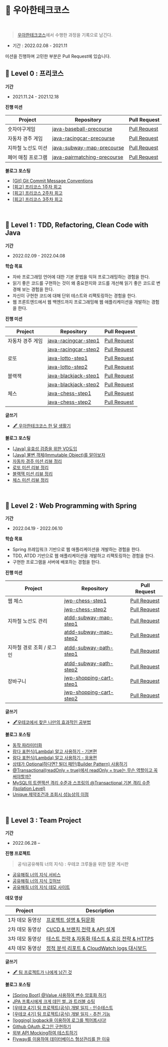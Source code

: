 # 🚀 우아한테크코스 

<br>

> [우아한테크코스](https://woowacourse.github.io/)에서 수행한 과정을 기록으로 남긴다.
- 기간 : 2022.02.08 - 2021.11

미션을 진행하며 고민한 부분은 Pull Request에 있습니다.
<br>

## 🌱 Level 0 : 프리코스

__기간__
- 2021.11.24 - 2021.12.18

__진행 미션__

|Project|Repository|Pull Request|
|-|---|---|
|숫자야구게임|[java-baseball-precourse](https://github.com/jurlring/java-baseball-precourse/tree/juri)|[Pull Request](https://github.com/woowacourse/java-baseball-precourse/pull/498)|
|자동차 경주 게임|[java-racingcar-precourse](https://github.com/jurlring/java-racingcar-precourse/tree/juri)|[Pull Request](https://github.com/woowacourse/java-racingcar-precourse/pull/461)|
|지하철 노선도 미션|[java-subway-map-precourse](https://github.com/jurlring/java-subway-map-precourse/tree/juri)|[Pull Request](https://github.com/woowacourse/java-subway-map-precourse/pull/82)|
|페어 매칭 프로그램|[java-pairmatching-precourse](https://github.com/jurlring/java-pairmatching-precourse/tree/juri) | [Pull Request](https://github.com/woowacourse/java-pairmatching-precourse/pull/53) |

__블로그 포스팅__
- [[Git] Git Commit Message Conventions](https://velog.io/@jurlring/Git-Commit-Message-Conventions)
- [[회고] 프리코스 1주차 회고](https://velog.io/@jurlring/%EC%9A%B0%ED%85%8C%EC%BD%94-%ED%94%84%EB%A6%AC%EC%BD%94%EC%8A%A4-1%EC%A3%BC%EC%B0%A8-%ED%9A%8C%EA%B3%A0)
- [[회고] 프리코스 2주차 회고](https://velog.io/@jurlring/%EC%9A%B0%ED%85%8C%EC%BD%94-%ED%94%84%EB%A6%AC%EC%BD%94%EC%8A%A4-2%EC%A3%BC%EC%B0%A8-%ED%9A%8C%EA%B3%A0)
- [[회고] 프리코스 3주차 회고](https://velog.io/@jurlring/%EC%9A%B0%ED%85%8C%EC%BD%94-%ED%94%84%EB%A6%AC%EC%BD%94%EC%8A%A4-3%EC%A3%BC%EC%B0%A8-%ED%9A%8C%EA%B3%A0)

<br>

## 🥚 Level 1 : TDD, Refactoring, Clean Code with Java

__기간__
- 2022.02.09 - 2022.04.08

__학습 목표__
- 자바 프로그래밍 언어에 대한 기본 문법을 익혀 프로그래밍하는 경험을 한다.
- 읽기 좋은 코드를 구현하는 것이 왜 중요한지와 코드를 개선해 읽기 좋은 코드로 변경해 보는 경험을 한다.
- 자신이 구현한 코드에 대해 단위 테스트와 리팩토링하는 경험을 한다.
- 웹 프론트엔드에서 웹 백엔드까지 프로그래밍해 웹 애플리케이션을 개발하는 경험을 한다.

__진행 미션__

|Project|Repository|Pull Request|
|-|---|---|
|자동차 경주 게임|[java-racingcar-step1](https://github.com/jurlring/java-racingcar/tree/jurlring)|[Pull Request](https://github.com/woowacourse/java-racingcar/pull/286)|
||[java-racingcar-step2](https://github.com/jurlring/java-racingcar/tree/step2)|[Pull Request](https://github.com/woowacourse/java-racingcar/pull/397)|
|로또|[java-lotto-step1](https://github.com/jurlring/java-lotto/tree/step1)|[Pull Request](https://github.com/woowacourse/java-lotto/pull/400)|
||[java-lotto-step2](https://github.com/jurlring/java-lotto/tree/step2)|[Pull Request](https://github.com/woowacourse/java-lotto/pull/421)|
|블랙잭|[java-blackjack-step1](https://github.com/jurlring/java-blackjack/tree/step1)|[Pull Request](https://github.com/woowacourse/java-blackjack/pull/248)|
||[java-blackjack-step2](https://github.com/jurlring/java-blackjack/tree/step2)|[Pull Request](https://github.com/woowacourse/java-blackjack/pull/336)|
|체스|[java-chess-step1](https://github.com/jurlring/java-chess/tree/step1)|[Pull Request](https://github.com/woowacourse/java-chess/pull/323)|
||[java-chess-step2](https://github.com/jurlring/java-chess/tree/step2)|[Pull Request](https://github.com/woowacourse/java-chess/pull/422)|

__글쓰기__
- [🖋 우아한테크코스 한 달 생활기](https://github.com/woowacourse/woowa-writing-4/blob/jurlring/Level-1.md)

__블로그 포스팅__
- [[Java] 유효성 검증을 위한 VO도입](https://velog.io/@jurlring/%EC%9C%A0%ED%9A%A8%EC%84%B1-%EA%B2%80%EC%A6%9D%EC%9D%84-%EC%9C%84%ED%95%9C-VO%EB%8F%84%EC%9E%85)
- [[Java] 불변 객체(Immutable Object)를 알아보자](https://velog.io/@jurlring/final%EB%A7%8C-%EB%B6%99%EC%9D%B4%EB%A9%B4-%EB%B6%88%EB%B3%80-%EA%B0%9D%EC%B2%B4-%EC%95%84%EB%8B%88%EC%95%BC-%EB%B6%88%EB%B3%80-%EA%B0%9D%EC%B2%B4Immutable-Object%EB%A5%BC-%EC%95%8C%EC%95%84%EB%B3%B4%EC%9E%90)
- [자동차 경주 미션 리뷰 정리](https://velog.io/@jurlring/TIL-02-21-%EC%9E%90%EB%8F%99%EC%B0%A8-%EA%B2%BD%EC%A3%BC-%EB%AF%B8%EC%85%98-%EB%A6%AC%EB%B7%B0-%EC%A0%95%EB%A6%AC)
- [로또 미션 리뷰 정리](https://velog.io/@jurlring/%EC%9A%B0%ED%85%8C%EC%BD%94-%EC%83%9D%EC%A1%B4%EA%B8%B0-%EB%A1%9C%EB%98%90-%EB%AF%B8%EC%85%98-%EB%A6%AC%EB%B7%B0-%EC%A0%95%EB%A6%AC)
- [블랙잭 미션 리뷰 정리](https://velog.io/@jurlring/%EB%B8%94%EB%9E%99%EC%9E%AD-%EB%AF%B8%EC%85%98-%EB%A6%AC%EB%B7%B0-%EC%A0%95%EB%A6%AC)
- [체스 미션 리뷰 정리](https://velog.io/@jurlring/%EC%B2%B4%EC%8A%A4-%EB%AF%B8%EC%85%98-%EB%A6%AC%EB%B7%B0-%EC%A0%95%EB%A6%AC)

<br>

## 🐣 Level 2 : Web Programming with Spring

__기간__
- 2022.04.19 - 2022.06.10

__학습 목표__
- Spring 프레임워크 기반으로 웹 애플리케이션을 개발하는 경험을 한다.
- TDD, ATDD 기반으로 웹 애플리케이션을 개발하고 리팩토링하는 경험을 한다.
- 구현한 프로그램을 서버에 배포하는 경험을 한다.

__진행 미션__

|Project|Repository|Pull Request|
|-|---|---|
|웹 체스|[jwp-chess-step1](https://github.com/jurlring/jwp-chess/tree/step1)|[Pull Request](https://github.com/woowacourse/jwp-chess/pull/350)|
||[jwp-chess-step2](https://github.com/jurlring/jwp-chess/tree/step2)|[Pull Request](https://github.com/woowacourse/jwp-chess/pull/442)|
|지하철 노선도 관리|[atdd-subway-map-step1](https://github.com/jurlring/atdd-subway-map/tree/step1)|[Pull Request](https://github.com/woowacourse/atdd-subway-map/pull/223)|
||[atdd-subway-map-step2](https://github.com/jurlring/atdd-subway-map/tree/step2)|[Pull Request](https://github.com/woowacourse/atdd-subway-map/pull/292)|
|지하철 경로 조회 / 로그인|[atdd-subway-path-step1](https://github.com/jurlring/atdd-subway-path/tree/step1)|[Pull Request](https://github.com/woowacourse/atdd-subway-path/pull/198)|
||[atdd-subway-path-step2](https://github.com/jurlring/atdd-subway-path/tree/step2)|[Pull Request](https://github.com/woowacourse/atdd-subway-path/pull/321)|
|장바구니|[jwp-shopping-cart-step1](https://github.com/jurlring/jwp-shopping-cart/tree/step1)|[Pull Request](https://github.com/woowacourse/jwp-shopping-cart/pull/71)|
||[jwp-shopping-cart-step2](https://github.com/jurlring/jwp-shopping-cart/tree/step3)|[Pull Request](https://github.com/woowacourse/jwp-shopping-cart/pull/163)|

__글쓰기__
- [🖋우테코에서 찾은 나만의 효과적인 공부법](https://github.com/woowacourse/woowa-writing-4/blob/jurlring/level-2.md)

__블로그 포스팅__
- [동작 파라미터화](https://velog.io/@jurlring/%EB%8F%99%EC%9E%91-%ED%8C%8C%EB%9D%BC%EB%AF%B8%ED%84%B0-%ED%99%94)
- [람다 표현식(Lambda) 알고 사용하기 - 기본편](https://velog.io/@jurlring/%EB%9E%8C%EB%8B%A4Ramda-%EC%95%8C%EA%B3%A0-%EC%82%AC%EC%9A%A9%ED%95%98%EA%B8%B0-%EA%B8%B0%EB%B3%B8%ED%8E%B8)
- [람다 표현식(Lambda) 알고 사용하기 - 응용편](https://velog.io/@jurlring/%EB%9E%8C%EB%8B%A4-%ED%91%9C%ED%98%84%EC%8B%9DLambda-%EC%95%8C%EA%B3%A0-%EC%82%AC%EC%9A%A9%ED%95%98%EA%B8%B0-%EC%9D%91%EC%9A%A9%ED%8E%B8)
- [상태가 Optional하다면? 빌더 패턴(Builder Pattern) 사용하기](https://velog.io/@jurlring/%EC%83%81%ED%83%9C%EA%B0%80-Optional%ED%95%98%EB%8B%A4%EB%A9%B4-%EB%B9%8C%EB%8D%94-%ED%8C%A8%ED%84%B4Builder-Pattern-%EC%82%AC%EC%9A%A9%ED%95%98%EA%B8%B0)
- [@Transactional(readOnly = true)에서 readOnly = true는 무슨 역할이고 꼭 써야할까?](https://velog.io/@jurlring/TransactionalreadOnly-true%EC%97%90%EC%84%9C-readOnly-true%EB%8A%94-%EB%AC%B4%EC%8A%A8-%EC%97%AD%ED%95%A0%EC%9D%B4%EA%B3%A0-%EA%BC%AD-%EC%8D%A8%EC%95%BC%ED%95%A0%EA%B9%8C)
- [MySQL의 트랜잭션 격리 수준과 스프링의 @Transactional 기본 격리 수준(Isolation Level)](https://velog.io/@jurlring/MySQL%EC%9D%98-%ED%8A%B8%EB%9E%9C%EC%9E%AD%EC%85%98-%EA%B2%A9%EB%A6%AC-%EC%88%98%EC%A4%80%EA%B3%BC-%EC%8A%A4%ED%94%84%EB%A7%81%EC%9D%98-Transactional-%EA%B8%B0%EB%B3%B8-%EA%B2%A9%EB%A6%AC-%EC%88%98%EC%A4%80)
- [Unique 제약조건과 조회시 성능상의 이점](https://velog.io/@jurlring/Unique-%EC%A0%9C%EC%95%BD%EC%A1%B0%EA%B1%B4%EA%B3%BC-%EC%A1%B0%ED%9A%8C%EC%8B%9C-%EC%84%B1%EB%8A%A5%EC%83%81%EC%9D%98-%EC%9D%B4%EC%A0%90)

<br>

## 🐥 Level 3 : Team Project

__기간__
- 2022.06.28 – 

__진행 프로젝트__

> 공식(공유해줘 너의 지식) : 우테코 크루들을 위한 질문 게시판
- [공유해줘 너의 지식 서비스](https://gongseek.site/)
- [공유해줘 너의 지식 깃허브](https://github.com/woowacourse-teams/2022-gong-seek)
- [공유해줘 너의 지식 데모 사이트](https://sites.google.com/woowahan.com/woowacourse-demo-4th/프로젝트/공식)

__데모 영상__

|Project|Description|
|-|---|
|1차 데모 동영상|[프로젝트 설명 & 팀문화](https://www.youtube.com/watch?v=REILvP6YXy4)|
|2차 데모 동영상|[CI/CD & 브랜치 전략 & API 설계](https://www.youtube.com/watch?v=6fya54RMtzA)|
|3차 데모 동영상|[테스트 전략 & 자동화 테스트 & 로깅 전략 & HTTPS](https://www.youtube.com/watch?v=ZA48GkZuEYY)|
|4차 데모 동영상|[정적 분석 리포트 & CloudWatch logs 대시보드](https://www.youtube.com/watch?v=QtfPt4WTAKk)|

__글쓰기__
- [🖋 팀 프로젝트가 나에게 남긴 것](https://github.com/woowacourse/woowa-writing-4/blob/jurlring/Level-3.md)

__블로그 포스팅__
- [[Spring Boot] @Value 사용하여 변수 암호화 하기](https://velog.io/@jurlring/Spring-Boot-Value-%EC%82%AC%EC%9A%A9%ED%95%98%EC%97%AC-%EB%B3%80%EC%88%98-%EC%95%94%ED%98%B8%ED%99%94-%ED%95%98%EA%B8%B0)
- [JPA 프록시에게 크게 데인 썰..과 트러블 슈팅](https://velog.io/@jurlring/JPA-%ED%94%84%EB%A1%9D%EC%8B%9C%EC%97%90%EA%B2%8C-%ED%81%AC%EA%B2%8C-%EB%8D%B0%EC%9D%B8-%EC%8D%B0..%EA%B3%BC-%ED%8A%B8%EB%9F%AC%EB%B8%94-%EC%8A%88%ED%8C%85)
- [[우테코 4기] 팀 프로젝트(공식) 개발 일지 - 인수테스트](https://velog.io/@jurlring/%EC%9A%B0%EC%95%84%ED%95%9C%ED%85%8C%ED%81%AC%EC%BD%94%EC%8A%A4-4%EA%B8%B0-%ED%8C%80-%ED%94%84%EB%A1%9C%EC%A0%9D%ED%8A%B8-%EA%B0%9C%EB%B0%9C-%EC%9D%BC%EC%A7%80)
- [[우테코 4기] 팀 프로젝트(공식) 개발 일지 - 추천 기능](https://velog.io/@jurlring/%EC%9A%B0%ED%85%8C%EC%BD%94-4%EA%B8%B0-%ED%8C%80-%ED%94%84%EB%A1%9C%EC%A0%9D%ED%8A%B8%EA%B3%B5%EC%8B%9D-%EA%B0%9C%EB%B0%9C-%EC%9D%BC%EC%A7%80-%EC%B6%94%EC%B2%9C-%EA%B8%B0%EB%8A%A5)
- [[logging] logback을 이용하여 로그를 찍어봅시다!](https://velog.io/@jurlring/logging-logback%EC%9D%84-%EC%9D%B4%EC%9A%A9%ED%95%98%EC%97%AC-%EB%A1%9C%EA%B7%B8%EB%A5%BC-%EC%B0%8D%EC%96%B4%EB%B4%85%EC%8B%9C%EB%8B%A4)
- [Github OAuth 로그인 구현하기](https://velog.io/@jurlring/Github-OAuth-%EB%A1%9C%EA%B7%B8%EC%9D%B8-%EA%B5%AC%ED%98%84%ED%95%98%EA%B8%B0)
- [외부 API Mocking하여 테스트하기](https://velog.io/@jurlring/%EC%99%B8%EB%B6%80-API-Mocking%ED%95%98%EC%97%AC-%ED%85%8C%EC%8A%A4%ED%8A%B8%ED%95%98%EA%B8%B0)
- [Flyway를 이용하여 데이터베이스 형상관리를 한 이유](https://velog.io/@jurlring/Flyway%EB%A5%BC-%EC%9D%B4%EC%9A%A9%ED%95%98%EC%97%AC-%EB%8D%B0%EC%9D%B4%ED%84%B0%EB%B2%A0%EC%9D%B4%EC%8A%A4-%ED%98%95%EC%83%81%EA%B4%80%EB%A6%AC%EB%A5%BC-%ED%95%9C-%EC%9D%B4%EC%9C%A0)

<br>


